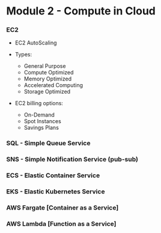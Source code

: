 # Module 2 - Compute in Cloud

### EC2
  - EC2 AutoScaling
    
  - Types:
    - General Purpose
    - Compute Optimized
    - Memory Optimized
    - Accelerated Computing
    - Storage Optimized


  - EC2 billing options:
    - On-Demand
    - Spot Instances
    - Savings Plans

### SQL - Simple Queue Service
### SNS - Simple Notification Service (pub-sub)

### ECS - Elastic Container Service
### EKS - Elastic Kubernetes Service

### AWS Fargate [Container as a Service]
### AWS Lambda [Function as a Service]
